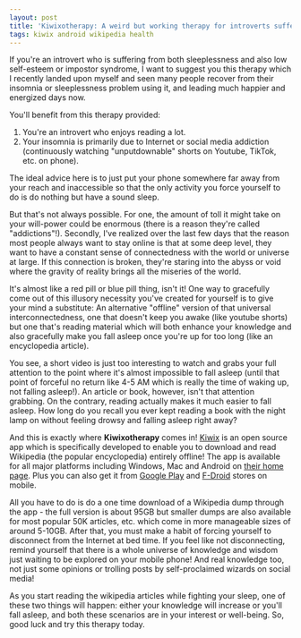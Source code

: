 ```yaml
---
layout: post
title: 'Kiwixotherapy: A weird but working therapy for introverts suffering from sleeplessness'
tags: kiwix android wikipedia health
---
```


If you're an introvert who is suffering from both sleeplessness and also low self-esteem or impostor syndrome, I want to suggest you this therapy which I recently landed upon myself and seen many people recover from their insomnia or sleeplessness problem using it, and leading much happier and energized days now.

You'll benefit from this therapy provided:

1. You're an introvert who enjoys reading a lot.
2. Your insomnia is primarily due to Internet or social media addiction (continuously watching "unputdownable" shorts on Youtube, TikTok, etc. on phone).

The ideal advice here is to just put your phone somewhere far away from your reach and inaccessible so that the only activity you force yourself to do is do nothing but have a sound sleep.

But that's not always possible. For one, the amount of toll it might take on your will-power could be enormous (there is a reason they're called "addictions"!). Secondly, I've realized over the last few days that the reason most people always want to stay online is that at some deep level, they want to have a constant sense of connectedness with the world or universe at large. If this connection is broken, they're staring into the abyss or void where the gravity of reality brings all the miseries of the world.

It's almost like a red pill or blue pill thing, isn't it! One way to gracefully come out of this illusory necessity you've created for yourself is to give your mind a substitute: An alternative "offline" version of that universal interconnectedness, one that doesn't keep you awake (like youtube shorts) but one that's reading material which will both enhance your knowledge and also gracefully make you fall asleep once you're up for too long (like an encyclopedia article).

You see, a short video is just too interesting to watch and grabs your full attention to the point where it's almost impossible to fall asleep (until that point of forceful no return like 4-5 AM which is really the time of waking up, not falling asleep!). An article or book, however, isn't that attention grabbing. On the contrary, reading actually makes it much easier to fall asleep. How long do you recall you ever kept reading a book with the night lamp on without feeling drowsy and falling asleep right away?

And this is exactly where **Kiwixotherapy** comes in! [Kiwix](https://www.kiwix.org/) is an open source app which is specifically developed to enable you to download and read Wikipedia (the popular encyclopedia) entirely offline! The app is available for all major platforms including Windows, Mac and Android on [their home page](https://www.kiwix.org/en/download/). Plus you can also get it from [Google Play](https://play.google.com/store/apps/details?id=org.kiwix.kiwixmobile) and [F-Droid](https://f-droid.org/repository/browse/?fdid=org.kiwix.kiwixmobile) stores on mobile.

All you have to do is do a one time download of a Wikipedia dump through the app - the full version is about 95GB but smaller dumps are also available for most popular 50K articles, etc. which come in more manageable sizes of around 5-10GB. After that, you must make a habit of forcing yourself to disconnect from the Internet at bed time. If you feel like not disconnecting, remind yourself that there is a whole universe of knowledge and wisdom just waiting to be explored on your mobile phone! And real knowledge too, not just some opinions or trolling posts by self-proclaimed wizards on social media!

As you start reading the wikipedia articles while fighting your sleep, one of these two things will happen: either your knowledge will increase or you'll fall asleep, and both these scenarios are in your interest or well-being. So, good luck and try this therapy today.